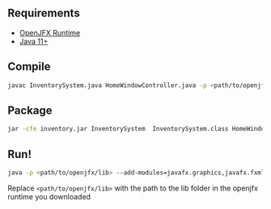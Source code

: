 ## Requirements
- [OpenJFX Runtime](https://gluonhq.com/products/javafx/)
- [Java 11+](https://openjfx.io/openjfx-docs/#install-java)

## Compile
```bash
javac InventorySystem.java HomeWindowController.java -p <path/to/openjfx/lib> --add-modules=javafx.graphics,javafx.fxml,javafx.controls -d .
```

## Package
```bash
jar -cfe inventory.jar InventorySystem  InventorySystem.class HomeWindow.fxml HomeWindowController.class
```

## Run!
```bash
java -p <path/to/openjfx/lib> --add-modules=javafx.graphics,javafx.fxml,javafx.controls -jar inventory.jar
```

Replace `<path/to/openjfx/lib>` with the path to the lib folder in the openjfx runtime you downloaded
